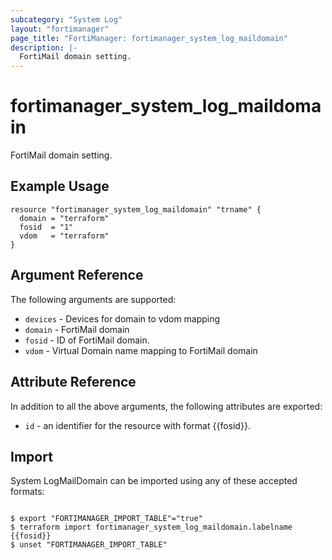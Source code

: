 ```yaml
---
subcategory: "System Log"
layout: "fortimanager"
page_title: "FortiManager: fortimanager_system_log_maildomain"
description: |-
  FortiMail domain setting.
---
```


# fortimanager_system_log_maildomain
FortiMail domain setting.

## Example Usage

```hcl
resource "fortimanager_system_log_maildomain" "trname" {
  domain = "terraform"
  fosid  = "1"
  vdom   = "terraform"
}
```

## Argument Reference


The following arguments are supported:


* `devices` - Devices for domain to vdom mapping
* `domain` - FortiMail domain
* `fosid` - ID of FortiMail domain.
* `vdom` - Virtual Domain name mapping to FortiMail domain


## Attribute Reference

In addition to all the above arguments, the following attributes are exported:
* `id` - an identifier for the resource with format {{fosid}}.

## Import

System LogMailDomain can be imported using any of these accepted formats:
```

$ export "FORTIMANAGER_IMPORT_TABLE"="true"
$ terraform import fortimanager_system_log_maildomain.labelname {{fosid}}
$ unset "FORTIMANAGER_IMPORT_TABLE"
```

